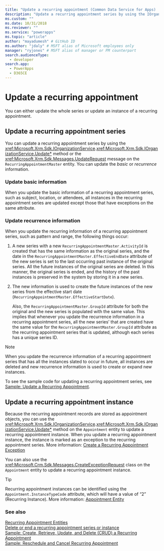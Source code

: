```yaml
---
title: "Update a recurring appointment (Common Data Service for Apps) | Microsoft Docs" # Intent and product brand in a unique string of 43-59 chars including spaces
description: "Update a recurring appointment series by using the IOrganizationService.Entity method or the UpdateRequest message on the RecurringAppointmentMaster entity." # 115-145 characters including spaces. This abstract displays in the search result.
ms.custom: ""
ms.date: 10/31/2018
ms.reviewer: ""
ms.service: "powerapps"
ms.topic: "article"
author: "mayadumesh" # GitHub ID
ms.author: "jdaly" # MSFT alias of Microsoft employees only
manager: "ryjones" # MSFT alias of manager or PM counterpart
search.audienceType: 
  - developer
search.app: 
  - PowerApps
  - D365CE
---
```

# Update a recurring appointment

You can either update the whole series or update an instance of a recurring appointment.  
  
## Update a recurring appointment series  
 You can update a recurring appointment series by using the <xref:Microsoft.Xrm.Sdk.IOrganizationService>.<xref:Microsoft.Xrm.Sdk.IOrganizationService.Update*> method or the <xref:Microsoft.Xrm.Sdk.Messages.UpdateRequest> message on the `RecurringAppointmentMaster` entity. You can update the *basic* or *recurrence* information.  
  
### Update basic information  
 When you update the basic information of a recurring appointment series, such as subject, location, or attendees, all instances in the recurring appointment series are updated except those that have exceptions on the same attribute.  
  
### Update recurrence information  
 When you update the recurring information of a recurring appointment series, such as pattern and range, the following things occur:  
  
1. A new series with a new `RecurringAppointmentMaster.ActivityId` is created that has the same information as the original series, and the date in the `RecurringAppointmentMaster.EffectiveEndDate` attribute of the new series is set to the last occurring past instance of the original series. All the future instances of the original series are deleted. In this manner, the original series is ended, and the history of the past instances is preserved in the system by storing it in a new series.  
  
2. The new information is used to create the future instances of the new series from the effective start date (`RecurringAppointmentMaster.EffectiveStartDate`).  
  
   Also, the `RecurringAppointmentMaster.GroupId` attribute for both the original and the new series  is populated with the same value. This implies that whenever you update the recurrence information in a recurring appointment series, all the new series’ that are created have the same value for the `RecurringAppointmentMaster.GroupId` attribute as the recurring appointment series that is updated, although each series has a unique series ID.  
  
> [!NOTE]
>  When you update the recurrence information of a recurring appointment series that has all the instances slated to occur in future, all instances are deleted and new recurrence information is used to create or expand new instances.  
  
 To see the sample code for updating a recurring appointment series, see [Sample: Update a Recurring Appointment](org-service/samples/reschedule-cancel-recurring-appointment.md).  
  
## Update a recurring appointment instance  
 Because the recurring appointment records are stored as appointment objects, you can use the <xref:Microsoft.Xrm.Sdk.IOrganizationService>.<xref:Microsoft.Xrm.Sdk.IOrganizationService.Update*> method on the `Appointment` entity to update a recurring appointment instance. When you update a recurring appointment instance, the instance is marked as an exception to the recurring appointment series. More information: [Create a Recurring Appointment Exception](create-recurring-appointment-series-instance-exception.md#bkmk_createexception)  
  
 You can also use the <xref:Microsoft.Crm.Sdk.Messages.CreateExceptionRequest> class on the `Appointment` entity to update a recurring appointment instance.  
  
> [!TIP]
>  Recurring appointment instances can be identified using the `Appointment.InstanceTypeCode` attribute, which will have a value of “2” (Recurring Instance). More information: [Appointment Entity](reference/entities/appointment.md)  
  
### See also  
 [Recurring Appointment Entities](/dynamics365/customer-engagement/developer/recurring-appointment-entities)   
 [Delete or end a recurring appointment series or instance](/dynamics365/customer-engagement/developer/delete-or-end-a-recurring-appointment-series-or-instance)   
 [Sample: Create, Retrieve, Update, and Delete (CRUD) a Recurring Appointment](org-service/samples/create-retrieve-update-delete-recurring-appointment.md)   
 [Sample: Reschedule and Cancel Recurring Appointment](org-service/samples/reschedule-cancel-recurring-appointment.md)
